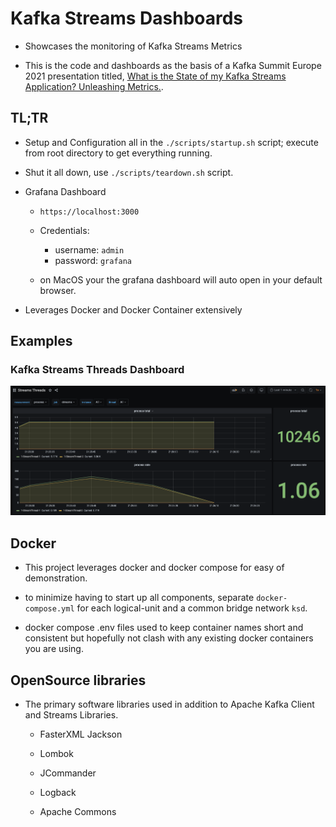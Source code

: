 
# Kafka Streams Dashboards

* Showcases the monitoring of Kafka Streams Metrics

* This is the code and dashboards as the basis of a Kafka Summit Europe 2021 presentation titled,
[What is the State of my Kafka Streams Application? Unleashing Metrics.](https://www.kafka-summit.org/sessions/what-is-the-state-of-my-kafka-streams-application-unleashing-metrics).

## TL;TR

* Setup and Configuration all in the `./scripts/startup.sh` script; execute from root directory to get everything running.

* Shut it all down, use `./scripts/teardown.sh` script.

* Grafana Dashboard 

  * `https://localhost:3000`
  * Credentials:
    * username: `admin`
    * password: `grafana`

  * on MacOS your the grafana dashboard will auto open in your default browser.

* Leverages Docker and Docker Container extensively

## Examples

### Kafka Streams Threads Dashboard
![Kafka Streams Threads](./doc/streams_thread_dashboard.png)

## Docker 

* This project leverages docker and docker compose for easy of demonstration.

* to minimize having to start up all components, separate `docker-compose.yml` for each logical-unit and a common bridge network `ksd`.

* docker compose .env files used to keep container names short and consistent but hopefully not clash with any existing docker containers you are using.

## OpenSource libraries

* The primary software libraries used in addition to Apache Kafka Client and Streams Libraries.

  * FasterXML Jackson

  * Lombok

  * JCommander

  * Logback

  * Apache Commons
